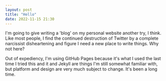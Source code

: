 ```yaml
---
layout: post
title: "Hello"
date: 2022-11-15 21:30
---
```


I'm going to give writing a 'blog' on my personal website another try, I think. Like most people, I find the continued destruction of Twitter by a complete narcissist disheartening and figure I need a new place to write things. Why not here?

Out of expediency, I'm using GitHub Pages because it's what I used the last time I tried this and it and Jekyll are things I'm still somewhat familiar with, but platform and design are very much subject to change. It's been a long time.
